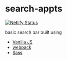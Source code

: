 # search-appts

[![Netlify Status](https://api.netlify.com/api/v1/badges/64746da5-84d9-451c-a5e6-7cf316fddea8/deploy-status)](https://app.netlify.com/sites/festive-mahavira-5d87dc/deploys)

basic search bar built using
- [Vanilla JS](http://vanilla-js.com/)
- [webpack](https://webpack.js.org/)
- [Sass](https://sass-lang.com/)
